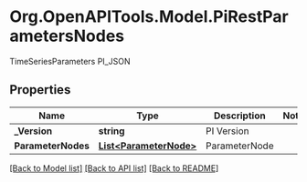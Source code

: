 # Org.OpenAPITools.Model.PiRestParametersNodes
TimeSeriesParameters PI_JSON

## Properties

Name | Type | Description | Notes
------------ | ------------- | ------------- | -------------
**_Version** | **string** | PI Version | 
**ParameterNodes** | [**List&lt;ParameterNode&gt;**](ParameterNode.md) | ParameterNode | 

[[Back to Model list]](../README.md#documentation-for-models) [[Back to API list]](../README.md#documentation-for-api-endpoints) [[Back to README]](../README.md)

